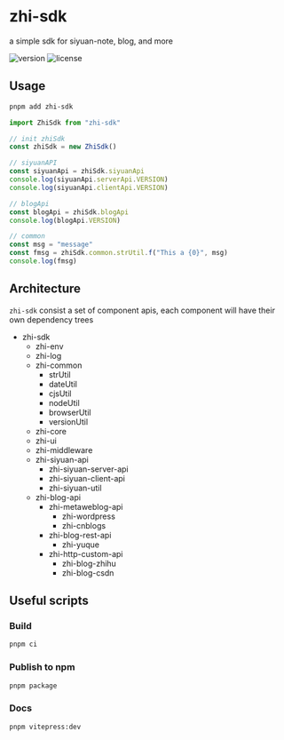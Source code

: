 # zhi-sdk

a simple sdk for siyuan-note, blog, and more

![version](https://img.shields.io/github/release/terwer/zhi-sdk.svg?style=flat-square)
![license](https://img.shields.io/badge/license-GPL-blue.svg?style=popout-square)

## Usage

```bash
pnpm add zhi-sdk
```

```ts
import ZhiSdk from "zhi-sdk"

// init zhiSdk
const zhiSdk = new ZhiSdk()

// siyuanAPI
const siyuanApi = zhiSdk.siyuanApi
console.log(siyuanApi.serverApi.VERSION)
console.log(siyuanApi.clientApi.VERSION)

// blogApi
const blogApi = zhiSdk.blogApi
console.log(blogApi.VERSION)

// common
const msg = "message"
const fmsg = zhiSdk.common.strUtil.f("This a {0}", msg)
console.log(fmsg)
```

## Architecture

`zhi-sdk` consist a set of component apis, each component will have their own dependency trees

- zhi-sdk
  - zhi-env
  - zhi-log
  - zhi-common
    - strUtil
    - dateUtil
    - cjsUtil
    - nodeUtil
    - browserUtil
    - versionUtil
  - zhi-core
  - zhi-ui
  - zhi-middleware
  - zhi-siyuan-api
    - zhi-siyuan-server-api
    - zhi-siyuan-client-api
    - zhi-siyuan-util
  - zhi-blog-api
    - zhi-metaweblog-api
      - zhi-wordpress
      - zhi-cnblogs
    - zhi-blog-rest-api
      - zhi-yuque
    - zhi-http-custom-api
      - zhi-blog-zhihu
      - zhi-blog-csdn

## Useful scripts

### Build

```bash
pnpm ci
```

### Publish to npm

```bash
pnpm package
```

### Docs

```bash
pnpm vitepress:dev
```
